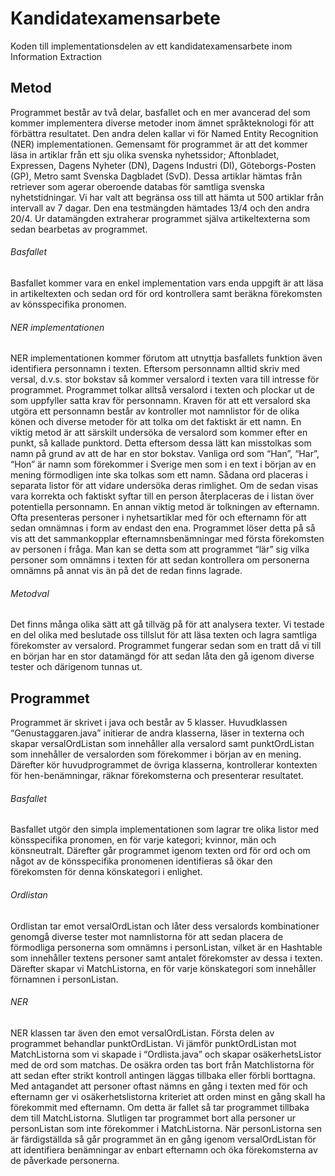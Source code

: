 # Kandidatexamensarbete
Koden till implementationsdelen av ett kandidatexamensarbete inom Information Extraction

## Metod
Programmet består av två delar, basfallet och en mer avancerad del som kommer implementera diverse metoder inom ämnet språkteknologi för att förbättra resultatet. Den andra delen kallar vi för Named Entity Recognition (NER) implementationen.
Gemensamt för programmet är att det kommer läsa in artiklar från ett sju olika svenska nyhetssidor; Aftonbladet, Expressen, Dagens Nyheter (DN), Dagens Industri (DI), Göteborgs-Posten (GP), Metro samt Svenska Dagbladet (SvD). Dessa artiklar hämtas från retriever som agerar oberoende databas för samtliga svenska nyhetstidningar. Vi har valt att begränsa oss till att hämta ut 500 artiklar från intervall av 7 dagar. Den ena testmängden hämtades 13/4 och den andra 20/4. Ur datamängden extraherar programmet själva artikeltexterna som sedan bearbetas av programmet.

###### Basfallet
Basfallet kommer vara en enkel implementation vars enda uppgift är att läsa in artikeltexten och sedan ord för ord kontrollera samt beräkna förekomsten av könsspecifika pronomen.

###### NER implementationen
NER implementationen kommer förutom att utnyttja basfallets funktion även identifiera personnamn i texten. Eftersom personnamn alltid skriv med versal, d.v.s. stor bokstav så kommer versalord i texten vara till intresse för programmet. Programmet tolkar alltså versalord i texten och plockar ut de som uppfyller satta krav för personnamn. Kraven för att ett versalord ska utgöra ett personnamn består av kontroller mot namnlistor för de olika könen och diverse metoder för att tolka om det faktiskt är ett namn. En viktig metod är att särskilt undersöka de versalord som kommer efter en punkt, så kallade punktord.  Detta eftersom dessa lätt kan misstolkas som namn på grund av att de har en stor bokstav. Vanliga ord som “Han”, “Har”, “Hon” är namn som förekommer i Sverige men som i en text i början av en mening förmodligen inte ska tolkas som ett namn. Sådana ord placeras i separata listor för att vidare undersöka deras rimlighet. Om de sedan visas vara korrekta och faktiskt syftar till en person återplaceras de i listan över potentiella personnamn. En annan viktig metod är tolkningen av efternamn. Ofta presenteras personer i nyhetsartiklar med för och efternamn för att sedan omnämnas i form av endast den ena. Programmet löser detta på så vis att det sammankopplar efternamnsbenämningar med första förekomsten av personen i fråga. Man kan se detta som att programmet “lär” sig vilka personer som omnämns i texten för att sedan kontrollera om personerna omnämns på annat vis än på det de redan finns lagrade.

###### Metodval
Det finns många olika sätt att gå tillväg på för att analysera texter. Vi testade en del olika med beslutade oss tillslut för att läsa texten och lagra samtliga förekomster av versalord. Programmet fungerar sedan som en tratt då vi till en början har en stor datamängd för att sedan låta den gå igenom diverse tester och därigenom tunnas ut.

## Programmet
Programmet är skrivet i java och består av 5 klasser. Huvudklassen “Genustaggaren.java” initierar de andra klasserna, läser in texterna och skapar versalOrdListan som innehåller alla versalord samt punktOrdListan som innehåller de versalorden som förekommer i början av en mening. Därefter kör huvudprogrammet de övriga klasserna, kontrollerar kontexten för hen-benämningar, räknar förekomsterna och presenterar resultatet.

###### Basfallet
Basfallet utgör den simpla implementationen som lagrar tre olika listor med könsspecifika pronomen, en för varje kategori; kvinnor, män och könsneutralt. Därefter går programmet igenom texten ord för ord och om något av de könsspecifika pronomenen identifieras så ökar den förekomsten för denna könskategori i enlighet.

###### Ordlistan
Ordlistan tar emot versalOrdListan och låter dess versalords kombinationer genomgå diverse tester mot namnlistorna för att sedan placera de förmodliga personerna som omnämns i personListan, vilket är en Hashtable som innehåller textens personer samt antalet förekomster av dessa i texten.  Därefter skapar vi MatchListorna, en för varje könskategori som innehåller förnamnen i personListan.

###### NER
NER klassen tar även den emot versalOrdListan. Första delen av programmet behandlar punktOrdListan. Vi jämför punktOrdListan mot MatchListorna som vi skapade i “Ordlista.java” och skapar osäkerhetsListor med de ord som matchas. De osäkra orden tas bort från Matchlistorna för att sedan efter strikt kontroll antingen läggas tillbaka eller förbli borttagna. Med antagandet att personer oftast nämns en gång i texten med för och efternamn ger vi osäkerhetslistorna kriteriet att orden minst en gång skall ha förekommit med efternamn. Om detta är fallet så tar programmet tillbaka dem till MatchListorna. Slutligen tar programmet bort alla personer ur personListan som inte förekommer i MatchListorna. När personListorna sen är färdigställda så går programmet än en gång igenom versalOrdListan för att identifiera benämningar av enbart efternamn och öka förekomsterna av de påverkade personerna.
